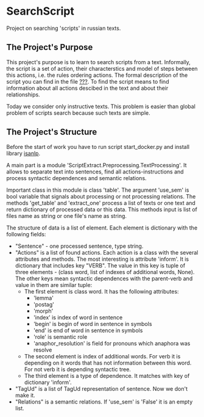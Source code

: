 # SearchScript
Project on searching 'scripts' in russian texts.

## The Project's Purpose

This project's purpose is to learn to search scripts from a text. Informally, the script is a set of action, their characterstics and model of steps between this actions, i.e. the rules ordering actions. The formal description of the script you can find in the file [???](???). To find the script means to find information about all actions descibed in the text and about their relationships.

Today we consider only instructive texts. This problem is easier than global problem of scripts search because such texts are simple.

## The Project's Structure

Before the start of work you have to run script start_docker.py and install library [isanlp](https://github.com/IINemo/isanlp).

A main part is a module 'ScriptExtract.Preprocessing.TextProcessing'. It allows to separate text into sentences, find all actions-instructions and process syntactic dependences and semantic relations.

Important class in this module is class 'table'. The argument 'use_sem' is bool variable that signals about processing or not processing relations. The methods 'get_table' and 'extract_one' process a list of texts or one text and return dictionary of processed data or this data. This methods input is list of files name as string or one file's name as string.

The structure of data is a list of element. Each element is dictionary with the following fields:

* "Sentence" - one processed sentence, type string.
* "Actions" is a list of found actions. Each action is a class with the several attributes and methods. The most interesting is attribute 'inform'. It is dictionary that includes key "VERB". The value in this key is tuple of three elements - (class word, list of indexes of additional words, None). The other keys mean syntactic dependences with the parent-verb and value in them are similar tuple:
    * The first element is class word. It has the following attributes:
        * 'lemma'
        * 'postag'
        * 'morph'
        * 'index' is index of word in sentence
        * 'begin' is begin of word in sentence in symbols
        * 'end' is end of word in sentence in symbols
        * 'role' is semantic role
        * 'anaphor_resolution' is field for pronouns which anaphora was resolve
    * The second element is index of additional words. For verb it is depending on it words that has not information between this word. For not verb it is depending syntactic tree.
    * The third element is a type of dependence. It matches with key of dictionary 'inform'.
* "TagUd" is a list of TagUd representation of sentence. Now we don't make it.
* "Relations" is a semantic relations. If 'use_sem' is 'False' it is an empty list.

